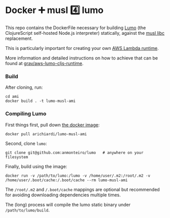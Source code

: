 # Docker ➕ musl 4️⃣ lumo

This repo contains the DockerFile necessary for building
[Lumo](https://github.com/anmonteiro/lumo) (the ClojureScript self-hosted
Node.js interpreter) statically, against the [musl
libc](https://www.musl-libc.org/) replacement.

This is particularly important for creating your own [AWS Lambda
runtime](https://docs.aws.amazon.com/lambda/latest/dg/runtimes-custom.html).

More information and detailed instructions on how to achieve that can be found
at [grav/aws-lumo-cljs-runtime](https://github.com/grav/aws-lumo-cljs-runtime).

### Build

After cloning, run:

```shell
cd ami
docker build . -t lumo-musl-ami
```

### Compiling Lumo

First things first, pull down [the docker image](https://cloud.docker.com/repository/docker/arichiardi/lumo-musl-ami):

```shell
docker pull arichiardi/lumo-musl-ami
```

Second, clone `lumo`:

```shell
git clone git@github.com:anmonteiro/lumo   # anywhere on your filesystem
```

Finally, build using the image:

```
docker run -v /path/to/lumo:/lumo -v /home/user/.m2:/root/.m2 -v /home/user/.boot/cache:/.boot/cache --rm lumo-musl-ami
```

The `/root/.m2` and `/.boot/cache` mappings are optional but recommended for
avoiding downloading dependencies multiple times.

The (long) process will compile the lumo static binary under `/path/to/lumo/build`.
